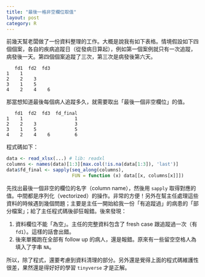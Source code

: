 ```yaml
---
title: "最後一格非空欄位取值"
layout: post
category: R
---
```

前幾天幫老闆做了一份資料整理的工作。大概是說我有如下表格。情境假設如下四個個案，各自的疾病追蹤日（從發病日算起），例如第一個案例就只有一次追蹤，病發後一天。第四個個案追蹤了三次，第三次是病發後第六天。

```
   fd1  fd2  fd3
1    1
2    2    3
3    1    5
4    2    4    6
```

那當想知道最後每個病人追蹤多久，就需要取出「最後一個非空欄位」的值。

```
   fd1  fd2  fd3  fd_final
1    1                   1
2    2    3              3
3    1    5              5
4    2    4    6         6
```

程式碼如下：

``` R
data <- read_xlsx(...) # lib: readxl
columns <- names(data)[1:3][max.col(!is.na(data[1:3]), 'last')]
data$fd_final <- sapply(seq_along(columns),
                        FUN = function (x) data[[x, columns[x]]])
```

先找出最後一個非空的欄位的名字（column name），然後用 `sapply` 取得對應的值。中間都是序列化（vectorized）的操作。非常的方便！另外在幫主任處理這些資料的時候遇到幾個問題；主要是主任一開始給我一份「有追蹤過」的病患的「部分檔案」；給了主任程式碼後卻狂報錯。後來發現：

1. 資料欄位不能「為空」。主任的完整資料包含了 fresh case 跟追蹤過一次（有 `fd1`）。這樣的話會出錯。
2. 後來單獨跑在全部有 follow up 的病人，還是報錯。原來有一些留空空格人為填入了字串 `NA`。

所以，除了程式，還要考慮到資料清理的部分。另外還是覺得上面的程式碼維護性很差，果然還是得好好的學習 `tinyverse` 才是正解。